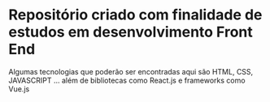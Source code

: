 # Repositório criado com finalidade de estudos em desenvolvimento Front End

Algumas tecnologias que poderão ser encontradas aqui são HTML, CSS, JAVASCRIPT ... além de bibliotecas como React.js e frameworks como Vue.js